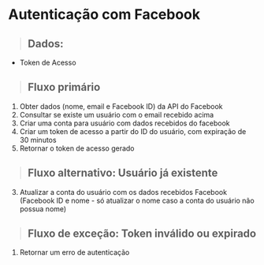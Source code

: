 # Autenticação com Facebook

> ## Dados:
* Token de Acesso

> ## Fluxo primário
1. Obter dados (nome, email e Facebook ID) da API do Facebook
2. Consultar se existe um usuário com o email recebido acima
3. Criar uma conta para usuário com dados recebidos do facebook
4. Criar um token de acesso a partir do ID do usuário, com expiração de 30 minutos
5. Retornar o token de acesso gerado

> ## Fluxo alternativo: Usuário já existente
3. Atualizar a conta do usuário com os dados recebidos Facebook (Facebook ID e nome - só atualizar o nome caso a conta do usuário não possua nome)

> ## Fluxo de exceção: Token inválido ou expirado
1. Retornar um erro de autenticação
